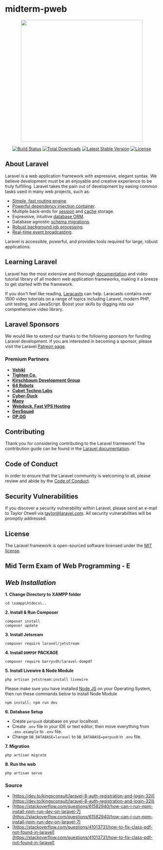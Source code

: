 # midterm-pweb

<p align="center"><a href="https://laravel.com" target="_blank"><img src="https://raw.githubusercontent.com/laravel/art/master/logo-lockup/5%20SVG/2%20CMYK/1%20Full%20Color/laravel-logolockup-cmyk-red.svg" width="400"></a></p>

<p align="center">
<a href="https://travis-ci.org/laravel/framework"><img src="https://travis-ci.org/laravel/framework.svg" alt="Build Status"></a>
<a href="https://packagist.org/packages/laravel/framework"><img src="https://img.shields.io/packagist/dt/laravel/framework" alt="Total Downloads"></a>
<a href="https://packagist.org/packages/laravel/framework"><img src="https://img.shields.io/packagist/v/laravel/framework" alt="Latest Stable Version"></a>
<a href="https://packagist.org/packages/laravel/framework"><img src="https://img.shields.io/packagist/l/laravel/framework" alt="License"></a>
</p>

## About Laravel

Laravel is a web application framework with expressive, elegant syntax. We believe development must be an enjoyable and creative experience to be truly fulfilling. Laravel takes the pain out of development by easing common tasks used in many web projects, such as:

- [Simple, fast routing engine](https://laravel.com/docs/routing).
- [Powerful dependency injection container](https://laravel.com/docs/container).
- Multiple back-ends for [session](https://laravel.com/docs/session) and [cache](https://laravel.com/docs/cache) storage.
- Expressive, intuitive [database ORM](https://laravel.com/docs/eloquent).
- Database agnostic [schema migrations](https://laravel.com/docs/migrations).
- [Robust background job processing](https://laravel.com/docs/queues).
- [Real-time event broadcasting](https://laravel.com/docs/broadcasting).

Laravel is accessible, powerful, and provides tools required for large, robust applications.

## Learning Laravel

Laravel has the most extensive and thorough [documentation](https://laravel.com/docs) and video tutorial library of all modern web application frameworks, making it a breeze to get started with the framework.

If you don't feel like reading, [Laracasts](https://laracasts.com) can help. Laracasts contains over 1500 video tutorials on a range of topics including Laravel, modern PHP, unit testing, and JavaScript. Boost your skills by digging into our comprehensive video library.

## Laravel Sponsors

We would like to extend our thanks to the following sponsors for funding Laravel development. If you are interested in becoming a sponsor, please visit the Laravel [Patreon page](https://patreon.com/taylorotwell).

### Premium Partners

- **[Vehikl](https://vehikl.com/)**
- **[Tighten Co.](https://tighten.co)**
- **[Kirschbaum Development Group](https://kirschbaumdevelopment.com)**
- **[64 Robots](https://64robots.com)**
- **[Cubet Techno Labs](https://cubettech.com)**
- **[Cyber-Duck](https://cyber-duck.co.uk)**
- **[Many](https://www.many.co.uk)**
- **[Webdock, Fast VPS Hosting](https://www.webdock.io/en)**
- **[DevSquad](https://devsquad.com)**
- **[OP.GG](https://op.gg)**

## Contributing

Thank you for considering contributing to the Laravel framework! The contribution guide can be found in the [Laravel documentation](https://laravel.com/docs/contributions).

## Code of Conduct

In order to ensure that the Laravel community is welcoming to all, please review and abide by the [Code of Conduct](https://laravel.com/docs/contributions#code-of-conduct).

## Security Vulnerabilities

If you discover a security vulnerability within Laravel, please send an e-mail to Taylor Otwell via [taylor@laravel.com](mailto:taylor@laravel.com). All security vulnerabilities will be promptly addressed.

## License

The Laravel framework is open-sourced software licensed under the [MIT license](https://opensource.org/licenses/MIT).


## Mid Term Exam of Web Programming - E

## *Web Installation*

**1. Change Directory to XAMPP folder**
```
cd \xampp\htdocs\..
```

**2. Install & Run Composer**
```
composer install
composer update
```

**3. Install Jetsream**
```
composer require laravel/jetstream
```

**4. Install `DOMPDF` PACKAGE**
```
composer require barryvdh/laravel-dompdf
```

**5. Install Livewire & Node Module**
```
php artisan jetstream:install livewire
```
Please make sure you have installed [Node JS](https://nodejs.org/en/download/) on your Operating System, then run these commands below to install Node Module
```
npm install; npm run dev
```

**6. Database Setup**
* Create `perpus0` database on your localhost.
* Create `.env` file in your IDE or text editor, then move everything from `.env.example` to `.env` file.
* Change `DB_DATABASE=laravel` to `DB_DATABASE=perpus0` in `.env` file.

**7. Migration**
```
php artisan migrate
```

**8. Run the web**
```
php artisan serve
```

### Source
* [https://dev.to/kingsconsult/laravel-8-auth-registration-and-login-32jl](https://dev.to/kingsconsult/laravel-8-auth-registration-and-login-32jl)
* [https://stackoverflow.com/questions/61582940/how-can-i-run-npm-install-npm-run-dev-on-laravel-7](https://stackoverflow.com/questions/61582940/how-can-i-run-npm-install-npm-run-dev-on-laravel-7)
* [https://stackoverflow.com/questions/41013731/how-to-fix-class-pdf-not-found-in-laravel](https://stackoverflow.com/questions/41013731/how-to-fix-class-pdf-not-found-in-laravel)



